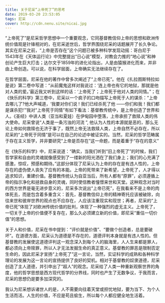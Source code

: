 ```yaml
---
title: 关于尼采“上帝死了”的思考
date: 2019-03-20 23:53:05
tags: 尼采
cover: http://cdn.nenu.site/nicai.jpg
---
```


“上帝死了”是尼采哲学思想中一个重要观念，它同基督教信仰上帝的思想和欧洲传统价值观是针锋相对的，在尼采逝世后，哲学界围绕尼采的话题展开了长久争论。其实在尼采之前，“上帝是否存在”这个问题已被多种科学发现动摇：哥白尼于1543年在《天体运行论》中完整提出“日心说”模型，对教会力推的“地心说”和神创论产生巨大打击；达尔文于1859年的进化论指出，人是由猿猴进化而来，并非由上帝创造。可以说，在科学层面，上帝确实无法继续存在了。

在哲学层面，尼采在他的著作中曾多次阐述了“上帝已死”。他在《扎拉图斯特拉如是说》第二卷中写道：“从前魔鬼这样对我说过：‘连上帝也有它的地狱，那就是他对人类的爱。’最近我又听到这样的话：‘上帝死了；上帝死于他对人类的同情。”；在《快乐的科学》第三卷中，尼采以一个疯子的口吻描写上帝死于人的谋杀：“上帝去哪儿了?他大声喊道，‘我要对你们说 ! 我们已经杀死了他 ——你们和我！我们都是谋杀犯!’”我对“上帝死于同情”有如下看法：基督教传统中，是上帝创造了世界和人。《圣经》中讲人类（亚当和夏娃）在伊甸园中堕落，上帝承担了救赎人类的伟大使命。尼采曾说“人类是一条污浊的河流 ”, 他认为人性的本源就是恶的，那么无论上帝如何救赎也无济于事了，既然上帝无法救赎人类，上帝自然不必存在，所以尼采的“上帝死于同情”是可以在自己的论述中被证实的。当然，尼采的哲学范畴属于存在主义哲学，并非要研究“上帝是否存在”这一命题，而是着重于“存在的意义”

在《快乐的科学》中，尼采说道：“确实，当我们听到“旧上帝死了”的时候，我们哲学家和自由的灵魂就像感受到了一缕新的阳光洒在了我们身上；我们的心充满了感激，惊叹，预感和期待。”这部分体现了尼采认为上帝的存在是有违人性的，上帝存在的虚伪使人丧失了应有的本能。上帝的死带来了新希望，上帝死了，人才得以追求知识，重建价值。基督教传统认为自亚当后，所有人都有“原罪”，必须遵循上帝的指示净化和拯救自身的灵魂，同时使信教者憧憬来世和天堂。这种观念对当时的西方世界是毫无进步意义的，尼采多次说出“上帝已死”，在我看来不是上帝的肉体死去，而是包含着多重含义：首先，基督教信仰上帝的精神寄托应该被破除，向往来世和彼岸世界的观点也不应存在，人应该注重现实和现世；再者，尼采的“上帝已死”体现了对欧洲传统价值的批判，体现了一种强烈的虚无主义。上帝死了，一切关于上帝的价值便不复存在，那么久必须建立新的价值，即尼采“重估一切价值”的思想。

关于人和价值，尼采在书中提到：“评价就是价值”、“要做个创造者，总是要破坏”。在道德方面，尼采认为道德是不存在的，道德评判本身就是有违人性的。但基督教的发展使这道德评判这一观念深入到每个人的脑海里，人人生来都是罪人，都必须向上帝赎罪，所以人才无法发掘生命的真正意义。基督教的罪恶是限制否定生命的，因此尼采才宣扬“上帝死了”这一言论，当然，实证科学的成熟和各种科学理论的发展为这一言论的宣扬提供了良好的契机。相对于基督教的奴隶道德，尼采创造了主人道德，并引申出了“超人”的观念。尼采给了人类一种重新观察世界的角度，他的哲学思想是西方现代哲学的分界线，同时也产生了无数争议，于我而言，尼采的思想仍是要多加深究的。

我认为尼采想诉诸世人的是，人不需要向往着天堂或担忧地狱，要为当下、为个人生活而活。人生的价值，不应是苟且偷生，所以每个人都应健全地生活着。

 